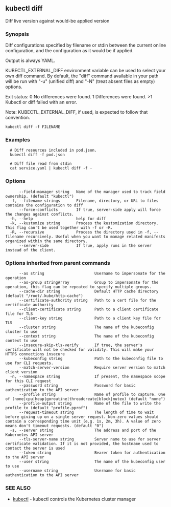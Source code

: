 ## kubectl diff

Diff live version against would-be applied version

### Synopsis

Diff configurations specified by filename or stdin between the current online configuration, and the configuration as it would be if applied.

 Output is always YAML.

 KUBECTL_EXTERNAL_DIFF environment variable can be used to select your own diff command. By default, the "diff" command available in your path will be run with "-u" (unified diff) and "-N" (treat absent files as empty) options.

 Exit status: 0 No differences were found. 1 Differences were found. >1 Kubectl or diff failed with an error.

 Note: KUBECTL_EXTERNAL_DIFF, if used, is expected to follow that convention.

```
kubectl diff -f FILENAME
```

### Examples

```
  # Diff resources included in pod.json.
  kubectl diff -f pod.json
  
  # Diff file read from stdin
  cat service.yaml | kubectl diff -f -
```

### Options

```
      --field-manager string   Name of the manager used to track field ownership. (default "kubectl")
  -f, --filename strings       Filename, directory, or URL to files contains the configuration to diff
      --force-conflicts        If true, server-side apply will force the changes against conflicts.
  -h, --help                   help for diff
  -k, --kustomize string       Process the kustomization directory. This flag can't be used together with -f or -R.
  -R, --recursive              Process the directory used in -f, --filename recursively. Useful when you want to manage related manifests organized within the same directory.
      --server-side            If true, apply runs in the server instead of the client.
```

### Options inherited from parent commands

```
      --as string                      Username to impersonate for the operation
      --as-group stringArray           Group to impersonate for the operation, this flag can be repeated to specify multiple groups.
      --cache-dir string               Default HTTP cache directory (default "/root/.kube/http-cache")
      --certificate-authority string   Path to a cert file for the certificate authority
      --client-certificate string      Path to a client certificate file for TLS
      --client-key string              Path to a client key file for TLS
      --cluster string                 The name of the kubeconfig cluster to use
      --context string                 The name of the kubeconfig context to use
      --insecure-skip-tls-verify       If true, the server's certificate will not be checked for validity. This will make your HTTPS connections insecure
      --kubeconfig string              Path to the kubeconfig file to use for CLI requests.
      --match-server-version           Require server version to match client version
  -n, --namespace string               If present, the namespace scope for this CLI request
      --password string                Password for basic authentication to the API server
      --profile string                 Name of profile to capture. One of (none|cpu|heap|goroutine|threadcreate|block|mutex) (default "none")
      --profile-output string          Name of the file to write the profile to (default "profile.pprof")
      --request-timeout string         The length of time to wait before giving up on a single server request. Non-zero values should contain a corresponding time unit (e.g. 1s, 2m, 3h). A value of zero means don't timeout requests. (default "0")
  -s, --server string                  The address and port of the Kubernetes API server
      --tls-server-name string         Server name to use for server certificate validation. If it is not provided, the hostname used to contact the server is used
      --token string                   Bearer token for authentication to the API server
      --user string                    The name of the kubeconfig user to use
      --username string                Username for basic authentication to the API server
```

### SEE ALSO

* [kubectl](kubectl.md)	 - kubectl controls the Kubernetes cluster manager

